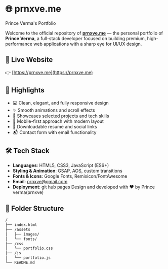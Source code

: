 # 🌐 prnxve.me 
Prince Verma's Portfolio

Welcome to the official repository of **[prnxve.me](https://prnxve.me)** — the personal portfolio of **Prince Verma**, a full-stack developer focused on building premium, high-performance web applications with a sharp eye for UI/UX design.

## 🔗 Live Website

👉 [https://prnxve.me](https://prnxve.me)

## 🎨 Highlights

- 💻 Clean, elegant, and fully responsive design
- ✨ Smooth animations and scroll effects
- 🧠 Showcases selected projects and tech skills
- 📱 Mobile-first approach with modern layout
- 📃 Downloadable resume and social links
- 📬 Contact form with email functionality

## 🛠️ Tech Stack

- **Languages**: HTML5, CSS3, JavaScript (ES6+)
- **Styling & Animation**: GSAP, AOS, custom transitions
- **Fonts & Icons**: Google Fonts, Remixicon/FontAwesome
- **Email**: prnxve@gmail.com
- **Deployment**: git hub pages 
Design and developed with ❤️ by Prince verma(prnxve)

## 📁 Folder Structure

```bash
/
├── index.html
├── /assets
│   ├── images/
│   └── fonts/
├── /css
│   └── portfolio.css
├── /js
│   └── portfolio.js
└── README.md